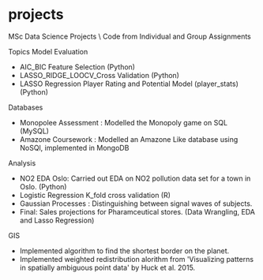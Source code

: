 # projects
MSc Data Science Projects
\\ Code from Individual and Group Assignments

Topics 
Model Evaluation

- AIC_BIC Feature Selection (Python)
- LASSO_RIDGE_LOOCV_Cross Validation (Python)
- LASSO Regression Player Rating and Potential Model (player_stats)(Python) 

Databases
- Monopolee Assessment : Modelled the Monopoly game on SQL (MySQL)
- Amazone Coursework : Modelled an Amazone Like database using NoSQl, implemented in MongoDB

Analysis
- NO2 EDA Oslo: Carried out EDA on NO2 pollution data set for a town in Oslo. (Python)
- Logistic Regression K_fold cross validation (R)
- Gaussian Processes : Distinguishing between signal waves of subjects.
- Final: Sales projections for Pharamceutical stores. (Data Wrangling, EDA and Lasso Regression) 

GIS
- Implemented algorithm to find the shortest border on the planet.
- Implemented weighted redistribution alorithm from 'Visualizing patterns in spatially ambiguous point data' by Huck et al. 2015. 
